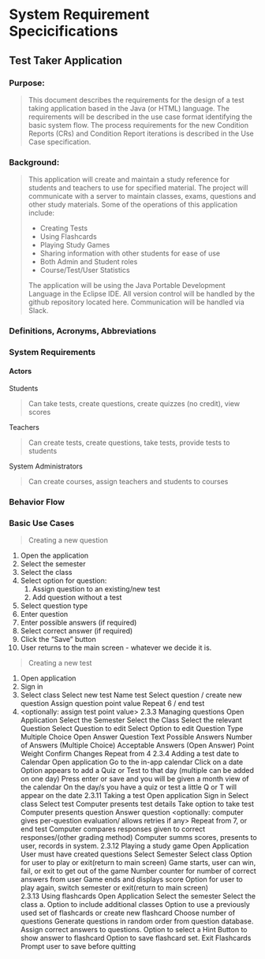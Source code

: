 System Requirement Specicifications
=====================================
Test Taker Application
---

### Purpose:
> This document describes the requirements for the design of a test taking application based in the Java (or HTML) language. The requirements will be described in the use case format identifying the basic system flow. The process requirements for the new Condition Reports (CRs) and Condition Report iterations is described in the Use Case specification.

### Background:
> This application will create and maintain a study reference for students and teachers to use for specified material. The project will communicate with a server to maintain classes, exams, questions and other study materials. Some of the operations of this application include:
>- Creating Tests
>- Using Flashcards
>- Playing Study Games
>- Sharing information with other students for ease of use
>- Both Admin and Student roles
>- Course/Test/User Statistics
>
>The application will be using the Java Portable Development Language in the Eclipse IDE. All version control will be handled by the github repository located here. Communication will be handled via Slack.

### Definitions, Acronyms, Abbreviations

### System Requirements

#### Actors
Students 
> Can take tests, create questions, create quizzes (no credit), view scores

Teachers
> Can create tests, create questions, take tests, provide tests to students

System Administrators 
> Can create courses, assign teachers and students to courses

### Behavior Flow 

### Basic Use Cases
>Creating a new question
1. Open the application
1. Select the semester
1. Select the class
1. Select option for question:
    1. Assign question to an existing/new test
    1. Add question without a test
1. Select question type
1. Enter question
1. Enter possible answers (if required)
1. Select correct answer (if required)
1. Click the “Save” button
1. User returns to the main screen - whatever we decide it is.
> Creating a new test
1. Open application
1. Sign in
1. Select class
Select new test
Name test
Select question  / create new question
Assign question point value
Repeat 6 / end test
1. <optionally: assign test point value>
2.3.3 Managing questions
Open Application
Select the Semester
Select the Class
Select the relevant Question
Select Question to edit
Select Option to edit
Question Type
Multiple Choice
Open Answer
Question Text
Possible Answers
Number of Answers (Multiple Choice)
Acceptable Answers (Open Answer)
Point Weight
Confirm Changes
Repeat from 4
2.3.4 Adding a test date to Calendar
Open application
Go to the in-app calendar
Click on a date
Option appears to add a Quiz or Test to that day (multiple can be added on one day)
Press enter or save and you will be given a month view of the calendar
On the day/s you have a quiz or test a little Q or T will appear on the date
2.3.11 Taking a test
Open application
Sign in
Select class
Select test
Computer presents test details
Take option to take test
Computer presents question
Answer question
<optionally: computer gives per-question evaluation/ allows retries if any>
 Repeat from 7, or end test
Computer compares responses given to correct responses/(other grading method)
Computer summs scores, presents to user, records in system.
2.3.12 Playing a study game
Open Application
User must have created questions 
Select Semester
Select class
Option for user to play or exit(return to main screen)
Game starts, user can win, fail, or exit to get out of the game
Number counter for number of correct answers from user
Game ends and displays score
Option for user to play again, switch semester or exit(return to main screen)	
2.3.13 Using flashcards
Open Application
Select the semester
Select the class
                a.  Option to include additional classes
Option to use a previously used set of flashcards or create new flashcard
 Choose number of questions
Generate questions in random order from question database.
Assign correct answers to questions.
Option to select a Hint 
Button to show answer to flashcard
Option to save flashcard set.
 Exit Flashcards
Prompt user to save before quitting
